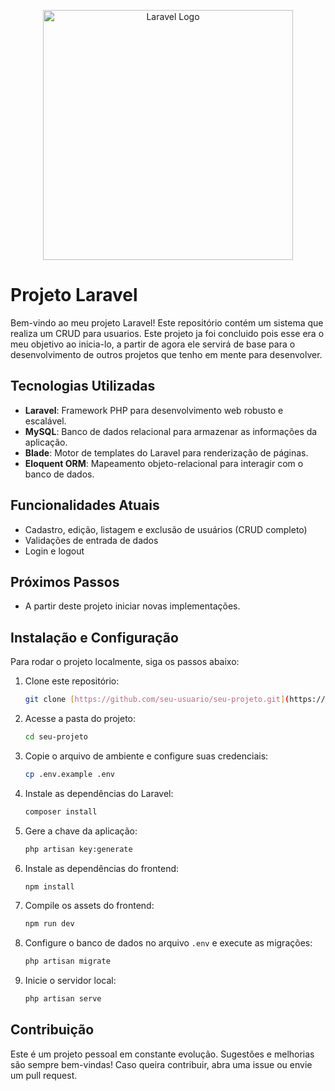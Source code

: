 <p align="center">
    <a href="https://laravel.com" target="_blank">
        <img src="https://raw.githubusercontent.com/laravel/art/master/logo-lockup/5%20SVG/2%20CMYK/1%20Full%20Color/laravel-logolockup-cmyk-red.svg" width="400" alt="Laravel Logo">
    </a>
</p>

# Projeto Laravel

Bem-vindo ao meu projeto Laravel! Este repositório contém um sistema que realiza um CRUD para usuarios. Este projeto ja foi concluido pois esse era o meu objetivo ao inicia-lo, a partir de agora ele servirá de base para o desenvolvimento de outros projetos que tenho em mente para desenvolver.

## Tecnologias Utilizadas

- **Laravel**: Framework PHP para desenvolvimento web robusto e escalável.
- **MySQL**: Banco de dados relacional para armazenar as informações da aplicação.
- **Blade**: Motor de templates do Laravel para renderização de páginas.
- **Eloquent ORM**: Mapeamento objeto-relacional para interagir com o banco de dados.

## Funcionalidades Atuais

- Cadastro, edição, listagem e exclusão de usuários (CRUD completo)
- Validações de entrada de dados
- Login e logout

## Próximos Passos

- A partir deste projeto iniciar novas implementações.

## Instalação e Configuração

Para rodar o projeto localmente, siga os passos abaixo:

1.  Clone este repositório:

    ```bash
    git clone [https://github.com/seu-usuario/seu-projeto.git](https://github.com/seu-usuario/seu-projeto.git)
    ```

2.  Acesse a pasta do projeto:

    ```bash
    cd seu-projeto
    ```

3.  Copie o arquivo de ambiente e configure suas credenciais:

    ```bash
    cp .env.example .env
    ```

4.  Instale as dependências do Laravel:

    ```bash
    composer install
    ```

5.  Gere a chave da aplicação:

    ```bash
    php artisan key:generate
    ```

6.  Instale as dependências do frontend:

    ```bash
    npm install
    ```

7.  Compile os assets do frontend:

    ```bash
    npm run dev
    ```

8.  Configure o banco de dados no arquivo `.env` e execute as migrações:

    ```bash
    php artisan migrate
    ```

9.  Inicie o servidor local:

    ```bash
    php artisan serve
    ```

## Contribuição

Este é um projeto pessoal em constante evolução. Sugestões e melhorias são sempre bem-vindas! Caso queira contribuir, abra uma issue ou envie um pull request.

